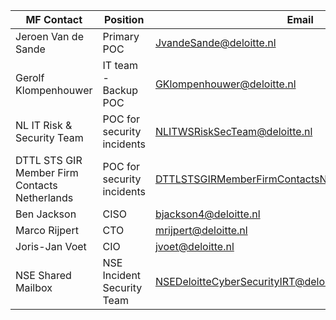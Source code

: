 

|MF Contact| Position | Email |
|--|--|--|
| Jeroen Van de Sande | Primary POC | JvandeSande@deloitte.nl |
| Gerolf Klompenhouwer | IT team - Backup POC | GKlompenhouwer@deloitte.nl |
| NL IT Risk & Security Team | POC for security incidents | NLITWSRiskSecTeam@deloitte.nl 
| DTTL STS GIR Member Firm Contacts Netherlands  | POC for security incidents |DTTLSTSGIRMemberFirmContactsNetherlands@deloitte.com | 
|Ben Jackson| CISO | [bjackson4@deloitte.nl](mailto:bjackson4@deloitte.nl)
| Marco Rijpert | CTO|	mrijpert@deloitte.nl
| Joris-Jan Voet | CIO|	jvoet@deloitte.nl
| NSE Shared Mailbox | NSE Incident Security Team | NSEDeloitteCyberSecurityIRT@deloitte.com